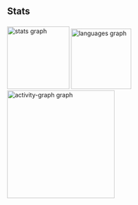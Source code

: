<h2 align="left">Stats</h2>

###

<div align="left">
  <img src="https://github-readme-stats.vercel.app/api?username=CrisSantosDB&hide_title=false&hide_rank=false&show_icons=true&include_all_commits=true&count_private=true&disable_animations=false&theme=gruvbox_light&locale=pt-br&hide_border=false&order=1" height="145" alt="stats graph"  />
  <img src="https://github-readme-stats.vercel.app/api/top-langs?username=CrisSantosDB&locale=pt-br&hide_title=false&layout=compact&card_width=320&langs_count=5&theme=gruvbox_light&hide_border=false&order=2" height="140" alt="languages graph"  />
  <img src="https://github-readme-activity-graph.vercel.app/graph?username=CrisSantosDB&radius=16&theme=gruvbox&area=true&order=5" height="250" alt="activity-graph graph"  />
</div>

###
